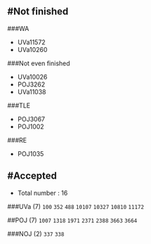 #Not finished
---------------------------------------
###WA
- UVa11572
- UVa10260

###Not even finished
- UVa10026
- POJ3262
- UVa11038

###TLE
- POJ3067
- POJ1002

###RE
- POJ1035

#Accepted
---------------------------------------
- Total number : 16

###UVa (7)
`100` `352`  `488`  `10107` `10327` `10810` `11172`

##POJ (7)
`1007` `1318` `1971` `2371` `2388` `3663` `3664`

###NOJ (2)
`337` `338`

